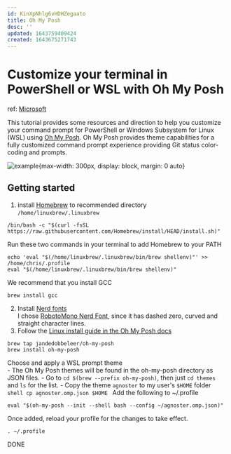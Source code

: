 ```yaml
---
id: KinXpNhlg6vHDHZegaato
title: Oh My Posh
desc: ''
updated: 1643759409424
created: 1643675271743
---
```

# Customize your terminal in PowerShell or WSL with Oh My Posh
ref: [Microsoft](https://docs.microsoft.com/en-gb/windows/terminal/tutorials/custom-prompt-setup)

This tutorial provides some resources and direction to help you customize your command prompt for PowerShell or Windows Subsystem for Linux (WSL) using [Oh My Posh](https://ohmyposh.dev/). Oh My Posh provides theme capabilities for a fully customized command prompt experience providing Git status color-coding and prompts.

![example](https://docs.microsoft.com/en-gb/windows/terminal/images/custom-prompt.png){max-width: 300px, display: block, margin: 0 auto}

## Getting started

1. install [Homebrew](https://docs.brew.sh/Homebrew-on-Linux#install) to recommended directory `/home/linuxbrew/.linuxbrew`
  ```shell
  /bin/bash -c "$(curl -fsSL https://raw.githubusercontent.com/Homebrew/install/HEAD/install.sh)"
  ```
  Run these two commands in your terminal to add Homebrew to your PATH
  ```shell
  echo 'eval "$(/home/linuxbrew/.linuxbrew/bin/brew shellenv)"' >> /home/chris/.profile
  eval "$(/home/linuxbrew/.linuxbrew/bin/brew shellenv)"
  ```
  We recommend that you install GCC
  ```shell
  brew install gcc
  ```
2. Install [Nerd fonts](https://www.nerdfonts.com/font-downloads)  
  I chose [RobotoMono Nerd Font](https://github.com/ryanoasis/nerd-fonts/releases/download/v2.1.0/RobotoMono.zip), since it has dashed zero, curved and straight character lines.
3. Follow the [Linux install guide in the Oh My Posh docs](https://ohmyposh.dev/docs/linux) 
  ```shell
  brew tap jandedobbeleer/oh-my-posh
  brew install oh-my-posh
  ```
  Choose and apply a WSL prompt theme  
    - The Oh My Posh themes will be found in the oh-my-posh directory as JSON files. 
    - Go to `cd $(brew --prefix oh-my-posh)`, then just `cd themes` and `ls` for the list.
    - Copy the theme `agnoster` to my user's `$HOME` folder
    ```shell
    cp agnoster.omp.json $HOME
    ```
  Add the following to ~/.profile
  ```shell
  eval "$(oh-my-posh --init --shell bash --config ~/agnoster.omp.json)"
  ```
  Once added, reload your profile for the changes to take effect.
  ```shell
  . ~/.profile
  ```

DONE